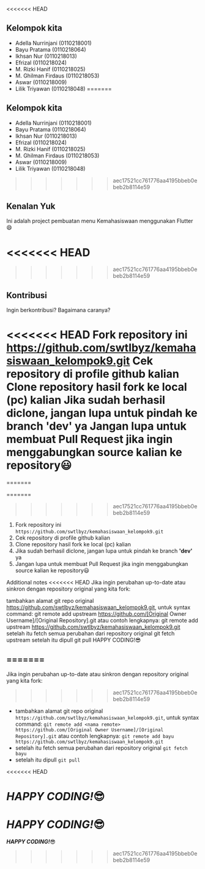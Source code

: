 <<<<<<< HEAD
## Kelompok kita

- Adella Nurrinjani (0110218001)
- Bayu Pratama (0110218064)
- Ikhsan Nur (0110218013)
- Efrizal (0110218024)
- M. Rizki Hanif (0110218025)
- M. Ghilman Firdaus (0110218053)
- Aswar (0110218009)
- Lilik Triyawan (0110218048)
=======
## Kelompok kita 

* Adella Nurrinjani (0110218001)
* Bayu Pratama (0110218064)
* Ikhsan Nur (0110218013)
* Efrizal (0110218024)
* M. Rizki Hanif (0110218025)
* M. Ghilman Firdaus (0110218053)
* Aswar (0110218009)
* Lilik Triyawan (0110218048)
>>>>>>> aec17521cc761776aa4195bbeb0ebeb2b8114e59

## Kenalan Yuk

Ini adalah project pembuatan menu Kemahasiswaan menggunakan Flutter :smile:

<<<<<<< HEAD
=======

>>>>>>> aec17521cc761776aa4195bbeb0ebeb2b8114e59
## Kontribusi

Ingin berkontribusi? Bagaimana caranya?

<<<<<<< HEAD
Fork repository ini https://github.com/swtlbyz/kemahasiswaan_kelompok9.git
Cek repository di profile github kalian
Clone repository hasil fork ke local (pc) kalian
Jika sudah berhasil diclone, jangan lupa untuk pindah ke branch 'dev' ya
Jangan lupa untuk membuat Pull Request jika ingin menggabungkan source kalian ke repository😃
=======
=======

=======
>>>>>>> aec17521cc761776aa4195bbeb0ebeb2b8114e59
1. Fork repository ini `https://github.com/swtlbyz/kemahasiswaan_kelompok9.git`
2. Cek repository di profile github kalian
3. Clone repository hasil fork ke local (pc) kalian
4. Jika sudah berhasil diclone, jangan lupa untuk pindah ke branch **'dev'** ya
5. Jangan lupa untuk membuat Pull Request jika ingin menggabungkan source kalian ke repository:smiley:

Additional notes
<<<<<<< HEAD
Jika ingin perubahan up-to-date atau sinkron dengan repository original yang kita fork:

tambahkan alamat git repo original https://github.com/swtlbyz/kemahasiswaan_kelompok9.git, untuk syntax command: git remote add upstream https://github.com/[Original Owner Username]/[Original Repository].git atau contoh lengkapnya: git remote add upstream https://github.com/swtlbyz/kemahasiswaan_kelompok9.git
setelah itu fetch semua perubahan dari repository original git fetch upstream
setelah itu dipull git pull
HAPPY CODING!😎

=======
---

Jika ingin perubahan up-to-date atau sinkron dengan repository original yang kita fork:
>>>>>>> aec17521cc761776aa4195bbeb0ebeb2b8114e59
- tambahkan alamat git repo original `https://github.com/swtlbyz/kemahasiswaan_kelompok9.git`, untuk syntax command: `git remote add <nama remote> https://github.com/[Original Owner Username]/[Original Repository].git` atau contoh lengkapnya: `git remote add bayu https://github.com/swtlbyz/kemahasiswaan_kelompok9.git`
- setelah itu fetch semua perubahan dari repository original `git fetch bayu`
- setelah itu dipull `git pull`

<<<<<<< HEAD
# **_HAPPY CODING!_**:sunglasses:

**_HAPPY CODING!_**:sunglasses:
=======
**_HAPPY CODING!_**:sunglasses:
>>>>>>> aec17521cc761776aa4195bbeb0ebeb2b8114e59
